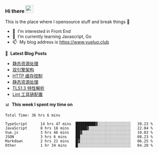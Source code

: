 ### Hi there <a href="https://www.yueluo.club/"><img src="https://media.giphy.com/media/hvRJCLFzcasrR4ia7z/giphy.gif" width="25px"></a>
This is the place where I opensource stuff and break things :rofl:

- 👀 &nbsp;I’m interested in Front End
- 🌱 &nbsp;I’m currently learning Javascript, Go
- 📫 &nbsp;My blog address is https://www.yueluo.club

📕 &nbsp;**Latest Blog Posts**

<!-- BLOG-POST-LIST:START -->
- [静态资源处理](https://www.yueluo.club/detail?articleId=62669c9d65e52c43884025cd)
- [双引擎架构](https://www.yueluo.club/detail?articleId=6265e18f65e52c438840182a)
- [HTTP 缓存控制](https://www.yueluo.club/detail?articleId=6265508d65e52c4388401470)
- [静态资源处理](https://www.yueluo.club/detail?articleId=6261e65b65e52c4388400428)
- [TLS1.3 特性解析](https://www.yueluo.club/detail?articleId=62601f89ae42297e8e4c6bea)
- [Lint 工具链配置](https://www.yueluo.club/detail?articleId=625f3517f6c4b04261d39e97)
<!-- BLOG-POST-LIST:END -->

📊 &nbsp;**This week I spent my time on**

<!--START_SECTION:waka-->

```text
Total Time: 36 hrs 6 mins

TypeScript      14 hrs 47 mins  █████████▓░░░░░░░░░░░░░░░   39.23 %
JavaScript      8 hrs 18 mins   █████▓░░░░░░░░░░░░░░░░░░░   22.04 %
Vue.js          3 hrs 46 mins   ██▓░░░░░░░░░░░░░░░░░░░░░░   10.03 %
JSON            3 hrs 6 mins    ██░░░░░░░░░░░░░░░░░░░░░░░   08.23 %
Markdown        2 hrs 21 mins   █▓░░░░░░░░░░░░░░░░░░░░░░░   06.25 %
Other           1 hr 34 mins    █░░░░░░░░░░░░░░░░░░░░░░░░   04.20 %
```

<!--END_SECTION:waka-->